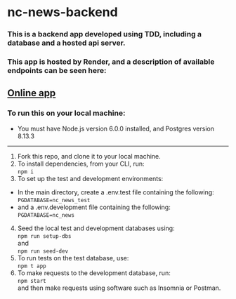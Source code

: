 # nc-news-backend
### This is a backend app developed using TDD, including a database and a hosted api server.

### This app is hosted by Render, and a description of available endpoints can be seen here: 
[Online app](https://nc-news-api-host.onrender.com/api)
---

### To run this on your local machine:
- You must have Node.js version 6.0.0 installed, and Postgres version 8.13.3
---
1. Fork this repo, and clone it to your local machine.
2. To install dependencies, from your CLI, run:<br>
`npm i`
3. To set up the test and development environments:<br>
- In the main directory, create a .env.test file containing the following:
  `PGDATABASE=nc_news_test` <br>
 - and a .env.development file containing the following:<br>
  `PGDATABASE=nc_news` 
4. Seed the local test and development databases using:<br>
   `npm run setup-dbs` <br>and<br>`npm run seed-dev`
5. To run tests on the test database, use:<br>
   `npm t app`
6. To make requests to the development database, run:<br>
   `npm start`<br>
   and then make requests using software such as Insomnia or Postman.


